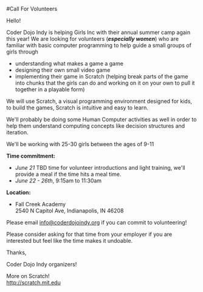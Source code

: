 #Call For Volunteers

Hello!
 
Coder Dojo Indy is helping Girls Inc with their annual summer camp again this year!  We are looking for volunteers (***especially women***) who are familiar with basic computer programming to help guide a small groups of girls through 
 
* understanding what makes a game a game
* designing their own small video game
* implementing their game in Scratch (helping break parts of the game into chunks that the girls can do and working on it on your own to pull it together in a playable form)
 
We will use Scratch, a visual programming environment designed for kids, to build the games, Scratch is intuitive and easy to learn.
 
We'll probably be doing some Human Computer activities as well in order to help them understand computing concepts like decision structures and iteration.
 
We'll be working with 25-30 girls between the ages of 9-11
 
**Time commitment:**
* *June 21* TBD time for volunteer introductions and light training, we'll provide a meal if the time hits a meal time.
* *June 22 - 26th*, 9:15am to 11:30am
 
**Location:**
* Fall Creek Academy  
  2540 N Capitol Ave, Indianapolis, IN 46208
 
Please email info@coderdojoindy.org if you can commit to volunteering! 
 
Please consider asking for that time from your employer if you are interested but feel like the time makes it undoable.
 
Thanks,
 
 
Coder Dojo Indy organizers!
 
More on Scratch!  
http://scratch.mit.edu
